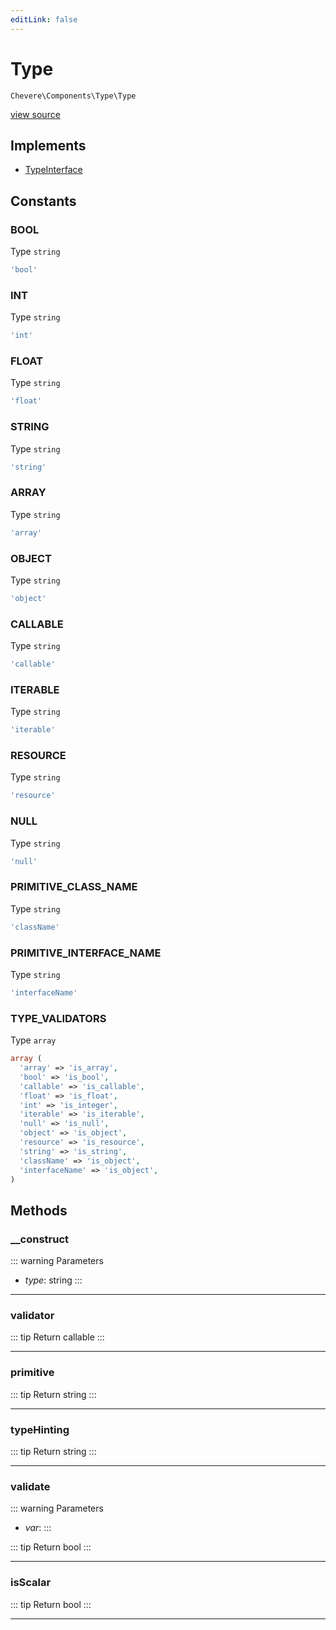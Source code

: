 ```yaml
---
editLink: false
---
```


# Type

`Chevere\Components\Type\Type`

[view source](https://github.com/chevere/chevere/blob/main/src/Chevere/Components/Type/Type.php)

## Implements

- [TypeInterface](../../Interfaces/Type/TypeInterface.md)

## Constants

### BOOL

Type `string`

```php
'bool'
```

### INT

Type `string`

```php
'int'
```

### FLOAT

Type `string`

```php
'float'
```

### STRING

Type `string`

```php
'string'
```

### ARRAY

Type `string`

```php
'array'
```

### OBJECT

Type `string`

```php
'object'
```

### CALLABLE

Type `string`

```php
'callable'
```

### ITERABLE

Type `string`

```php
'iterable'
```

### RESOURCE

Type `string`

```php
'resource'
```

### NULL

Type `string`

```php
'null'
```

### PRIMITIVE_CLASS_NAME

Type `string`

```php
'className'
```

### PRIMITIVE_INTERFACE_NAME

Type `string`

```php
'interfaceName'
```

### TYPE_VALIDATORS

Type `array`

```php
array (
  'array' => 'is_array',
  'bool' => 'is_bool',
  'callable' => 'is_callable',
  'float' => 'is_float',
  'int' => 'is_integer',
  'iterable' => 'is_iterable',
  'null' => 'is_null',
  'object' => 'is_object',
  'resource' => 'is_resource',
  'string' => 'is_string',
  'className' => 'is_object',
  'interfaceName' => 'is_object',
)
```

## Methods

### __construct

::: warning Parameters
- *type*: string
:::

---

### validator

::: tip Return
callable
:::

---

### primitive

::: tip Return
string
:::

---

### typeHinting

::: tip Return
string
:::

---

### validate

::: warning Parameters
- *var*: 
:::

::: tip Return
bool
:::

---

### isScalar

::: tip Return
bool
:::

---
